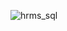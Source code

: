 ![hrms_sql](https://user-images.githubusercontent.com/76704724/125003409-d2517200-e05f-11eb-9753-e62f2297210c.png)
